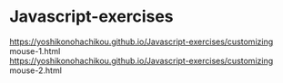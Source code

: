 # Javascript-exercises  
https://yoshikonohachikou.github.io/Javascript-exercises/customizing mouse-1.html  
https://yoshikonohachikou.github.io/Javascript-exercises/customizing mouse-2.html

